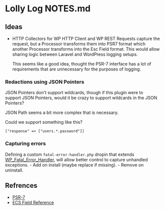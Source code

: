 # Lolly Log NOTES.md

## Ideas

- HTTP Collectors for WP HTTP Client and WP REST Requests capture the request, but a Processor transforms them into PSR7 format which another Processor transforms into the Esc Field format. This would allow sharing logic between Laravel and WordPress logging setups.

  This seems like a good idea, thought the PSR-7 interface has a lot of requirements that are unnecessary for the purposes of logging.

### Redactions using JSON Pointers

JSON Pointers don't support wildcards, though if this plugin were to support JSON Pointers,
would it be crazy to support wildcards in the JSON Pointers?

JSON Path seems a bit more complex that is necessary.

Could we support something like this?

```
["response" => ["users.*.password"]]
```

### Capturing errors

Defining a custom `fatal-error-handler.php` dropin that extends [WP_Fatal_Error_Handler](https://developer.wordpress.org/reference/classes/wp_fatal_error_handler/), will allow better control to capture unhandled exceptions.
	- Add on install (maybe replace if missing).
	- Remove on uninstall.

## Refrences

- [PSR-7](https://www.php-fig.org/psr/psr-7/)
- [ECS Field Reference](https://www.elastic.co/guide/en/ecs/current/ecs-field-reference.html)
